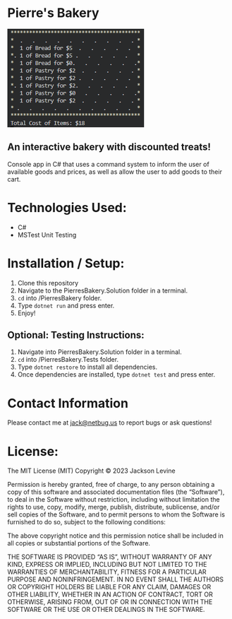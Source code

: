 # Pierre's Bakery
![image](./image.png)

## An interactive bakery with discounted treats!

Console app in C# that uses a command system to inform the user of available goods and prices, as well as allow the user to add goods to their cart.

# Technologies Used:
* C#
* MSTest Unit Testing

# Installation / Setup:

1. Clone this repository
2. Navigate to the PierresBakery.Solution folder in a terminal.
3. `cd` into /PierresBakery folder.
4. Type `dotnet run` and press enter.
5. Enjoy!

## Optional: Testing Instructions:

1. Navigate into PierresBakery.Solution folder in a terminal.
2. `cd` into /PierresBakery.Tests folder.
3. Type `dotnet restore` to install all dependencies.
4. Once dependencies are installed, type `dotnet test` and press enter.

# Contact Information

Please contact me at jack@netbug.us to report bugs or ask questions!

# License:

The MIT License (MIT)
Copyright © 2023 Jackson Levine

Permission is hereby granted, free of charge, to any person obtaining a copy of this software and associated documentation files (the “Software”), to deal in the Software without restriction, including without limitation the rights to use, copy, modify, merge, publish, distribute, sublicense, and/or sell copies of the Software, and to permit persons to whom the Software is furnished to do so, subject to the following conditions:

The above copyright notice and this permission notice shall be included in all copies or substantial portions of the Software.

THE SOFTWARE IS PROVIDED “AS IS”, WITHOUT WARRANTY OF ANY KIND, EXPRESS OR IMPLIED, INCLUDING BUT NOT LIMITED TO THE WARRANTIES OF MERCHANTABILITY, FITNESS FOR A PARTICULAR PURPOSE AND NONINFRINGEMENT. IN NO EVENT SHALL THE AUTHORS OR COPYRIGHT HOLDERS BE LIABLE FOR ANY CLAIM, DAMAGES OR OTHER LIABILITY, WHETHER IN AN ACTION OF CONTRACT, TORT OR OTHERWISE, ARISING FROM, OUT OF OR IN CONNECTION WITH THE SOFTWARE OR THE USE OR OTHER DEALINGS IN THE SOFTWARE.



